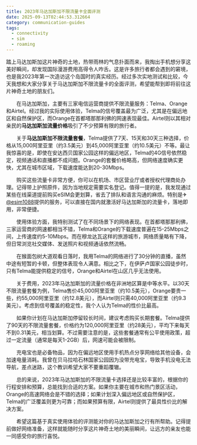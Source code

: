 ```yaml
---
title: 2023年马达加斯加不限流量卡全面评测
date: 2025-09-13T02:44:53.312664
category: communication-guides
tags:
  - connectivity
  - sim
  - roaming
---
```


踏上马达加斯加这片神奇的土地，热带雨林的气息扑面而来，我掏出手机想分享这美好瞬间，却发现国际漫游费用高得令人咋舌。这是许多旅行者都会遇到的窘境，也是我2023年第一次造访这个岛国时的真实经历。经过多次实地测试和比较，今天我想和大家分享关于马达加斯加不限流量卡的全面评测，希望能帮到即将前往这片神奇土地的朋友们。

　　在马达加斯加，主要有三家电信运营商提供不限流量服务：Telma、Orange和Airtel。经过我的实际使用体验，Telma的信号覆盖最为广泛，尤其是在偏远地区和自然保护区，而Orange在首都塔那那利佛的网速表现最佳。Airtel则以其相对亲民的**马达加斯加流量价格**吸引了不少预算有限的旅行者。

　　关于**马达加斯加不限流量套餐**，Telma提供了7天、15天和30天三种选择，价格从15,000阿里亚里（约3.5美元）到45,000阿里亚里（约10.5美元）不等。最让我惊喜的是，即使在安达西贝国家公园这样的偏远地区，Telma的4G信号依然稳定，视频通话和直播都不成问题。Orange的套餐价格略高，但网络速度确实更快，尤其在城市区域，下载速度能达到20-30Mbps。

　　购买这些流量卡非常方便，你可以在机场、市区营业厅或者授权代理商处办理。记得带上护照原件，因为当地规定需要实名登记。值得一提的是，我发现通过某些在线渠道提前购买eSIM会更划算，省去了排队和语言沟通的麻烦。特别是✈[@esim1088](https://t.me/s/esim1088)提供的服务，可以直接在国内就激活好马达加斯加的流量卡，落地即用，非常便捷。

　　使用体验方面，我特别测试了在不同场景下的网络表现。在首都塔那那利佛，三家运营商的网速都相当不错，Telma和Orange的下载速度普遍在15-25Mbps之间，上传速度约5-10Mbps。而在穆龙达瓦这样的旅游城市，网络质量略有下降，但日常浏览社交媒体、发送照片和视频通话依然流畅。

　　在猴面包树大道观看日落时，我用Telma的网络进行了30分钟的直播，虽然中途有短暂的卡顿，但整体表现令人满意。相比之下，在伊萨卢国家公园徒步时，只有Telma能提供稳定的信号，Orange和Airtel在山区几乎无法使用。

　　关于费用，2023年马达加斯加的流量价格在非洲地区算是中等水平。以30天不限流量套餐为例，Telma售价45,000阿里亚里（约10.5美元），Orange要贵一些，约55,000阿里亚里（约12.8美元），而Airtel则只需40,000阿里亚里（约9.3美元）。考虑到信号覆盖的稳定性，我个人认为Telma的性价比最高。

　　如果你计划在马达加斯加停留较长时间，建议考虑购买长期套餐。Telma提供了90天的不限流量套餐，价格约为120,000阿里亚里（约28美元），平均下来每天不到0.31美元，相当划算。不过需要注意的是，这些套餐通常有公平使用政策，超过一定流量（通常是每天1-2GB）后，网速可能会被限制。

　　充电宝也是必备物品，因为在偏远地区使用手机热点分享网络给其他设备，会加速电量消耗。我曾在贝马拉哈石林国家公园因为没带充电宝，导致手机没电无法导航，差点迷路，这个教训希望大家不要重蹈覆辙。

　　总的来说，2023年马达加斯加的不限流量卡选择还是比较丰富的，根据你的行程安排和预算，总能找到合适的方案。如果你主要在城市和热门景区活动，Orange的高速网络会是不错的选择；如果计划深入偏远地区或自然保护区，Telma的广泛覆盖则更为可靠；而如果预算有限，Airtel则提供了最具性价比的解决方案。

　　希望这篇基于真实使用体验的评测能对你的马达加斯加之行有所帮助。记得提前做好网络准备，这样就能随时分享这片神奇土地的美丽瞬间，让远方的亲友也能一同感受你的旅行喜悦。